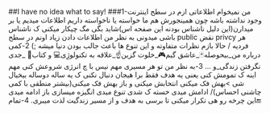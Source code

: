##I have no idea what to say!
###1-من نمیخوام اطلاعاتی ازم در سطح اینترنت وجود نداشته باشه چون همینجورش هم ما خواسته یا ناخواسته داریم اطلاعات میدیم یا بر میدارن(این دلیل ناشناس بودنه این صفحه اس)شاید بگی مگ چیکار میکنی ک ناشناس باشی میدونی به نظر من اطلاعات دادن زیاد اونم در سطح public نقض privcy هر فردیه / حالا بازم نظرات متفاوته و این تنوع ها باعث جالب بودن دنیا میشه ;)
2-کمی درباره من_بیحوصله🃏_عاشق گیم🎮_خلوت گزین☝_علاقه به تکنولوژِی💻 و کتاب📗 _جدی نگرفتن زندگی_و ...
3-به نظر من تو هر مسیری مهم نیس با چ انرژی شروعش کنی مهم اینه ک تمومش کنی یعنی یه هدف فقط برا هیجان دنبال نکنی ک یه ساله دوساله بیخیال شی >بهش فک میکنی انتحابش میکنی و باز بهش فک میکنی(بیشتر منطقی با کمی چاشنی احساس)/ ادامش میدی خسته ک شدی تنوع میدی انگیزه میسازی باز ادامه میدی این چرخه رو هی تکرار میکنی تا برسی به هدف و از مسیر زندگیت لذت میبری.
4-تمام🔚






